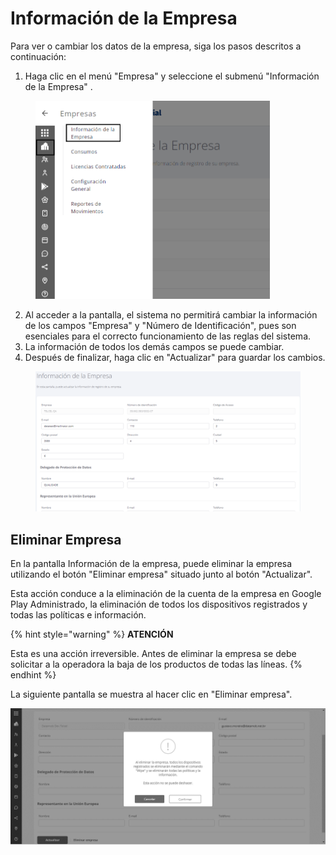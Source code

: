 # Información de la Empresa

Para ver o cambiar los datos de la empresa, siga los pasos descritos a continuación:

1. Haga clic en el menú "Empresa" y seleccione el submenú "Información de la Empresa" .

<figure><img src="../../.gitbook/assets/Captura de tela 2023-11-06 170944.png" alt="" width="375"><figcaption></figcaption></figure>

2. Al acceder a la pantalla, el sistema no permitirá cambiar la información de los campos "Empresa" y "Número de Identificación", pues son esenciales para el correcto funcionamiento de las reglas del sistema.
3. La información de todos los demás campos se puede cambiar.
4. Después de finalizar, haga clic en "Actualizar" para guardar los cambios.

<figure><img src="../../.gitbook/assets/image (126).png" alt=""><figcaption></figcaption></figure>

## **Eliminar Empresa**

En la pantalla Información de la empresa, puede eliminar la empresa utilizando el botón "Eliminar empresa" situado junto al botón "Actualizar".

Esta acción conduce a la eliminación de la cuenta de la empresa en Google Play Administrado, la eliminación de todos los dispositivos registrados y todas las políticas e información.

{% hint style="warning" %}
**ATENCIÓN**

Esta es una acción irreversible. Antes de eliminar la empresa se debe solicitar a la operadora la baja de los productos de todas las líneas.
{% endhint %}

La siguiente pantalla se muestra al hacer clic en "Eliminar empresa".

![](<../../.gitbook/assets/20 (2).png>)
